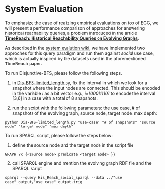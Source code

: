 # System Evaluation

To emphasize the ease of realizing empirical evaluations on top of EGG, we will present a performance comparison
of approaches for answering historical reachability queries, a problem introduced in the article [**TimeReach: Historical Reachability Queries on Evolving Graphs**](http://openproceedings.org/2015/conf/edbt/paper-89.pdf).

As described in the [system evalution wiki](https://github.com/karimalami7/EGG/wiki/System-Evaluation:-Historical-Reachability-Queries), we have implemented two approches for this query paradigm and run them against *social* use case, which is actually inspired by the datasets used in the aforementioned TimeReach paper.

To run Disjunctive-BFS, please follow the following steps.

1. in [Dis-BFS-limited_length.py](https://github.com/karimalami7/EGG/blob/master/demo/system_evaluation/Dis-BFS-limited_length.py), fix the interval in which we look for a snapshot where the input nodes are connected.
This should be encoded in the variable *i* as a bit vector e.g., *i=[00011110]* to encode the interval [3,6] in a case with a total of 8 snapshots.


2. run the script with the following parameters: the use case, # of snapshots of the evolving graph, source node, target node, max depth:

  ```shell
  python Dis-BFS-limited_length.py "use-case" "# of snapshots" "source node" "target node" "max depth" 
  ```
To run SPARQL script, please follow the steps below:

1. define the source node and the target node in the script file

  ```sparql
  GRAPH ?x {<source node> predicate <target node> }}
  ```
2. call SPARQL engine and mention the evolving graph RDF file and the SPARQL script

  ```shell
  sparql --query His_Reach_social_sparql --data ../"use case"_output/"use case"_output.trig
  ```
